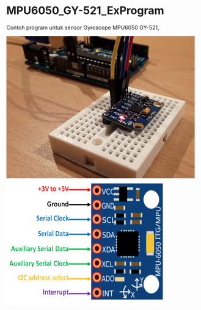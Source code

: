 # MPU6050_GY-521_ExProgram
Contoh program untuk sensor Gyroscope MPU6050 GY-521, 

<img src="img/mpu-6050.jpg" alt="MPU6050" width="493px" height="373px">

<img src="img/MPU6050-Pinout.png" alt="pinout of MPU6050" width="418px" height="329px">

